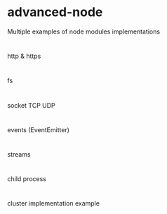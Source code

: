 # advanced-node
Multiple examples of node modules implementations
#
http & https
#
fs
#
socket TCP UDP
#
events (EventEmitter)
#
streams
#
child process
#
cluster implementation example
